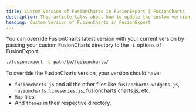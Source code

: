 ```yaml
---
title: Custom Version of FusionCharts in FusionExport | FusionCharts
description: This article talks about how to update the custom version of FusionCharts in FusionExport.
heading: Custom Version of FusionCharts in FusionExport
---
```


You can override FusionCharts latest version with your current version by passing your custom FusionCharts directory to the `-L` options of FusionExport.

```bash
./fusionexport -L path/to/fusioncharts/
```

To override the FusionCharts version, your version should have:

- `fusioncharts.js` and all the other files like `fusioncharts.widgets.js`, `fusioncharts.timeseries.js`, fusioncharts.charts.js, etc.
- `Map` files
- And `themes` in their respective directory.
